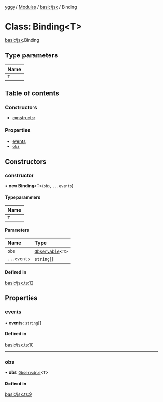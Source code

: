 [yggy](../README.md) / [Modules](../modules.md) / [basic/jsx](../modules/basic_jsx.md) / Binding

# Class: Binding<T\>

[basic/jsx](../modules/basic_jsx.md).Binding

## Type parameters

| Name |
| :------ |
| `T` |

## Table of contents

### Constructors

- [constructor](basic_jsx.Binding.md#constructor)

### Properties

- [events](basic_jsx.Binding.md#events)
- [obs](basic_jsx.Binding.md#obs)

## Constructors

### constructor

• **new Binding**<`T`\>(`obs`, `...events`)

#### Type parameters

| Name |
| :------ |
| `T` |

#### Parameters

| Name | Type |
| :------ | :------ |
| `obs` | [`Observable`](../modules/observable___init__.md#observable-1)<`T`\> |
| `...events` | `string`[] |

#### Defined in

[basic/jsx.ts:12](https://github.com/Aldlevine/yggy/blob/8bc8567/src/basic/jsx.ts#L12)

## Properties

### events

• **events**: `string`[]

#### Defined in

[basic/jsx.ts:10](https://github.com/Aldlevine/yggy/blob/8bc8567/src/basic/jsx.ts#L10)

___

### obs

• **obs**: [`Observable`](../modules/observable___init__.md#observable-1)<`T`\>

#### Defined in

[basic/jsx.ts:9](https://github.com/Aldlevine/yggy/blob/8bc8567/src/basic/jsx.ts#L9)
